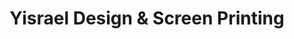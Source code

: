 ---
title: "Yisrael Design & Screen Printing"
url: /accra/yisrael-design-und-screen-printing/
shop: Kopieren
---